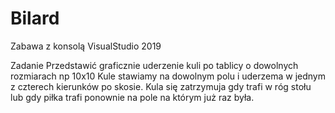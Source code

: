 # Bilard
Zabawa z konsolą
VisualStudio 2019

Zadanie
Przedstawić graficznie uderzenie kuli po tablicy o dowolnych rozmiarach np 10x10
Kule stawiamy na dowolnym polu i uderzema w jednym z czterech kierunków po skosie.
Kula się zatrzymuja gdy trafi w róg stołu lub gdy piłka trafi ponownie na pole na którym już raz była.
